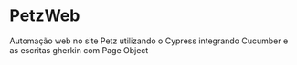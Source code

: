 # PetzWeb
Automação web no site Petz utilizando o Cypress integrando Cucumber e as escritas gherkin com Page Object
